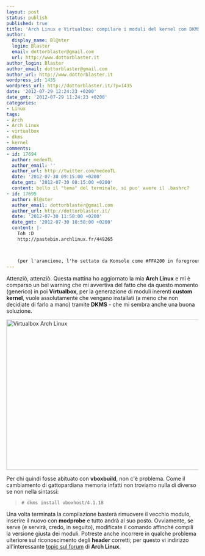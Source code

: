 ```yaml
---
layout: post
status: publish
published: true
title: 'Arch Linux e Virtualbox: compilare i moduli del kernel con DKMS'
author:
  display_name: Bl@ster
  login: Blaster
  email: dottorblaster@gmail.com
  url: http://www.dottorblaster.it
author_login: Blaster
author_email: dottorblaster@gmail.com
author_url: http://www.dottorblaster.it
wordpress_id: 1435
wordpress_url: http://dottorblaster.it/?p=1435
date: '2012-07-29 12:24:23 +0200'
date_gmt: '2012-07-29 11:24:23 +0200'
categories:
- Linux
tags:
- Arch
- Arch Linux
- virtualbox
- dkms
- kernel
comments:
- id: 17694
  author: medeoTL
  author_email: ''
  author_url: http://twitter.com/medeoTL
  date: '2012-07-30 09:15:00 +0200'
  date_gmt: '2012-07-30 08:15:00 +0200'
  content: bello il "tema" del terminale, si puo' avere il .bashrc?
- id: 17695
  author: Bl@ster
  author_email: dottorblaster@gmail.com
  author_url: http://dottorblaster.it/
  date: '2012-07-30 11:58:00 +0200'
  date_gmt: '2012-07-30 10:58:00 +0200'
  content: |-
    Toh :D
    http://pastebin.archlinux.fr/449265



    (per l'arancione, l'ho settato da Konsole come #FFA200 in foreground.)
---
```

<p>Attenziò, attenziò. Questa mattina ho aggiornato la mia <strong>Arch Linux</strong> e mi è comparso un bel warning che mi avvertiva del fatto che da questo momento (generico) in poi <strong>Virtualbox</strong>, per la generazione di moduli inerenti <strong>custom kernel</strong>, vuole assolutamente che vengano installati (a meno che non decidiate di farlo a mano) tramite <strong>DKMS</strong> - che mi sembra anche una buona soluzione.</p>
<p><img class="aligncenter" title="Virtualbox Arch Linux" src="http://i50.tinypic.com/w98zux.png" alt="Virtualbox Arch Linux" width="586" height="394" /></p>
<p>Per chi quindi fosse abituato con <strong>vboxbuild</strong>, non c'è problema. Come il cambiamento di gattopardiana memoria infatti non troviamo nulla di diverso se non nella sintassi:</p>
<blockquote><p><code># dkms install vboxhost/4.1.18</code></p></blockquote>
<p>Una volta terminata la compilazione basterà rimuovere il vecchio modulo, inserire il nuovo con <strong>modprobe</strong> e tutto andrà al suo posto. Ovviamente, se serve (e servirà, credo, in seguito), modificate il comando affinché compili la versione giusta dei moduli. Potreste anche incorrere in qualche problema ulteriore sul riconoscimento degli <strong>header</strong> corretti; per questo vi indirizzo all'interessante <a href="https://bbs.archlinux.org/viewtopic.php?pid=1137771">topic sul forum</a> di <strong>Arch Linux</strong>.</p>
